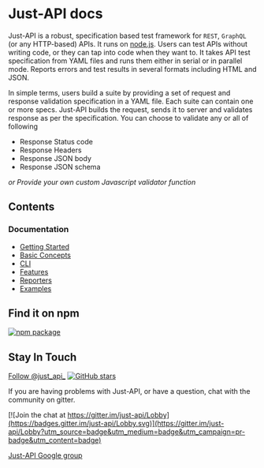 # Just-API docs
Just-API is a robust, specification based test framework for `REST`, `GraphQL` (or any HTTP-based) APIs.  It runs on [node.js](http://nodejs.org/). Users can test APIs without writing code, or they can tap into code when they want to. It takes API test specification from YAML files and runs them either in serial or in parallel mode. Reports errors and test results in several formats including HTML and JSON.
<br>


In simple terms, users build a suite by providing a set of request and response validation specification in a YAML file. Each suite can contain one or more specs. Just-API builds the request, sends it to server and validates response as per the specification. You can choose to validate any or all of following

- Response Status code
- Response Headers
- Response JSON body
- Response JSON schema

_or Provide your own custom Javascript validator function_
## Contents

### Documentation

- [Getting Started](getting-started)
- [Basic Concepts](basic-concepts)
- [CLI](CLI)
- [Features](features)
- [Reporters](reporters)
- [Examples](examples)

## Find it on npm
[![npm package](https://nodei.co/npm/just-api.png?downloads=true&downloadRank=true&stars=true)](https://www.npmjs.com/package/just-api)
## Stay In Touch

<a href="https://twitter.com/just_api_" class="twitter-follow-button" data-show-count="false">Follow @just_api_</a><script async src="//platform.twitter.com/widgets.js" charset="utf-8"></script>
[![GitHub stars](https://img.shields.io/github/stars/kiranz/just-api.svg?style=social&label=Star)](https://github.com/kiranz/just-api)

If you are having problems with Just-API, or have a question, chat with the community on gitter.

[![Join the chat at https://gitter.im/just-api/Lobby](https://badges.gitter.im/just-api/Lobby.svg)](https://gitter.im/just-api/Lobby?utm_source=badge&utm_medium=badge&utm_campaign=pr-badge&utm_content=badge)


[Just-API Google group](https://groups.google.com/forum/#!forum/just-api)